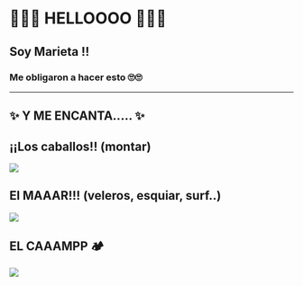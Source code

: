 #  🙋🏽‍♀️ HELLOOOO 🌻🐚🦋
## Soy Marieta ‼  
### Me obligaron a hacer esto 🙄🙄
______________________________________
## ✨ Y ME ENCANTA..... ✨
## ¡¡Los caballos!! (montar)
![](https://i.pinimg.com/736x/9d/1d/9c/9d1d9c19d805dbdb23bc5178100ab099.jpg)

## El MAAAR!!! (veleros, esquiar, surf..)
![](http://i.pinimg.com/736x/79/60/d1/7960d17d981e359d43cfbd0e826522d7.jpg)

## EL CAAAMPP 🏕️
![](https://i.pinimg.com/736x/d5/af/48/d5af48b0d73d10955d9d2294c922878a.jpg)
